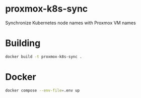 # proxmox-k8s-sync
Synchronize Kubernetes node names with Proxmox VM names

# Building

```bash
docker build -t proxmox-k8s-sync .
```

# Docker

```bash
docker compose --env-file=.env up
```

